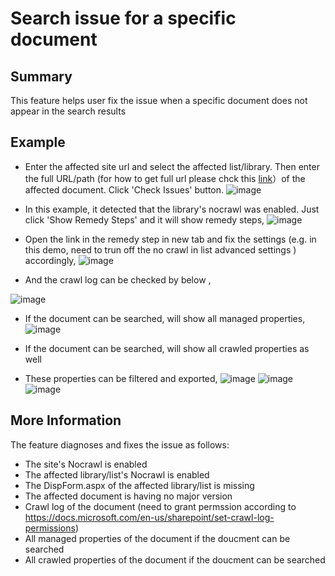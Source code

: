 # Search issue for a specific document

## Summary
This feature helps user fix the issue when a specific document does not appear in the search results

## Example

* Enter the affected site url and select the affected list/library. Then enter the full URL/path (for how to get full url please chck this [link](https://github.com/abrcheng/SharePointOnlineQuickAssist/tree/main/Documents/How%20to%20collect%20display%20url%20for%20files%20and%20list%20items)）of the affected document. Click 'Check Issues' button.
![image](https://user-images.githubusercontent.com/21354416/184611775-f1e9e4f7-d02e-44f2-a384-5cd495da783d.png)

* In this example, it detected that the library's nocrawl was enabled. Just click 'Show Remedy Steps' and it will show remedy steps,
![image](https://user-images.githubusercontent.com/21354416/184611984-bc0285ba-e794-4e53-8ef5-1b50a9ae2880.png)

* Open the link in the remedy step in new tab and fix the settings (e.g. in this demo, need to trun off the no crawl in list advanced settings ) accordingly,
![image](https://user-images.githubusercontent.com/21354416/184612372-d2109f4f-1379-4b12-82fc-912e77a9b0d7.png)

* And the crawl log can be checked by below ,
 
![image](https://user-images.githubusercontent.com/21354416/171319876-02339ed1-8015-4a8f-9043-da93c89d99da.png)

* If the document can be searched, will show all managed properties,
![image](https://user-images.githubusercontent.com/21354416/171320028-d9aab9f0-1f68-4841-b9e9-d4108ce75f46.png)

 * If the document can be searched, will show all crawled properties as well

* These properties can be filtered and exported,
![image](https://user-images.githubusercontent.com/21354416/171320213-d81bd049-485a-4eb2-a6e5-583eb15c29b4.png)
![image](https://user-images.githubusercontent.com/21354416/171320278-a718070a-7d26-441d-8e8c-e6dcc6044bcf.png)
![image](https://user-images.githubusercontent.com/21354416/171320453-162bd9ef-1912-4b2e-9e45-630f8014ea49.png)

## More Information

The feature diagnoses and fixes the issue as follows:

* The site's Nocrawl is enabled
* The affected library/list's Nocrawl is enabled
* The DispForm.aspx of the affected library/list is missing
* The affected document is having no major version
* Crawl log of the document (need to grant permssion according to https://docs.microsoft.com/en-us/sharepoint/set-crawl-log-permissions)
* All managed properties of the document if the doucment can be searched
* All crawled properties of the document if the doucment can be searched
